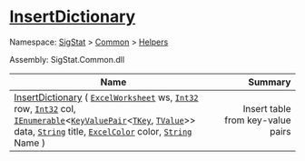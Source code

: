 # [InsertDictionary](./ExcelHelper-100663992.md)

Namespace: [SigStat]() > [Common](./../../README.md) > [Helpers](./../README.md)

Assembly: SigStat.Common.dll

| Name | Summary  |
| ------| -----------:|
| [InsertDictionary](./ExcelHelper-100663992.md) ( [`ExcelWorksheet`](./ExcelHelper-100663992.md) ws, [`Int32`](https://docs.microsoft.com/en-us/dotnet/api/System.Int32) row, [`Int32`](https://docs.microsoft.com/en-us/dotnet/api/System.Int32) col, [`IEnumerable`](./ExcelHelper-100663992.md)\<[`KeyValuePair`](./ExcelHelper-100663992.md)\<[`TKey`](./ExcelHelper-100663992.md), [`TValue`](./ExcelHelper-100663992.md)>> data, [`String`](https://docs.microsoft.com/en-us/dotnet/api/System.String) title, [`ExcelColor`](./../Excel/ExcelColor.md) color, [`String`](https://docs.microsoft.com/en-us/dotnet/api/System.String) Name ) | <img width=225/>Insert table from key-value pairs
